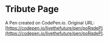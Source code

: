 # Tribute Page

A Pen created on CodePen.io. Original URL: [https://codepen.io/livethefuture/pen/poRqdeP](https://codepen.io/livethefuture/pen/poRqdeP).


